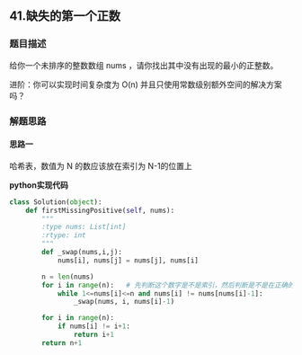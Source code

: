## 41.缺失的第一个正数
### 题目描述
给你一个未排序的整数数组 nums ，请你找出其中没有出现的最小的正整数。

 

进阶：你可以实现时间复杂度为 O(n) 并且只使用常数级别额外空间的解决方案吗？




### 解题思路
#### 思路一
哈希表，数值为 N 的数应该放在索引为 N-1的位置上



**python实现代码**
```python
class Solution(object):
    def firstMissingPositive(self, nums):
        """
        :type nums: List[int]
        :rtype: int
        """
        def _swap(nums,i,j):
            nums[i], nums[j] = nums[j], nums[i]

        n = len(nums)
        for i in range(n):   # 先判断这个数字是不是索引，然后判断是不是在正确的位置上
            while 1<=nums[i]<=n and nums[i] != nums[nums[i]-1]:
                _swap(nums, i, nums[i]-1)

        for i in range(n):
            if nums[i] != i+1:
                return i+1
        return n+1
```

